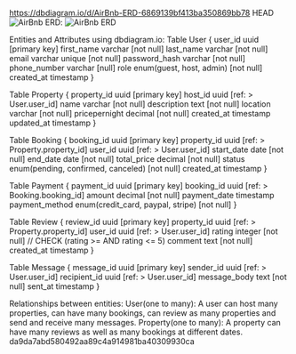 https://dbdiagram.io/d/AirBnb-ERD-6869139bf413ba350869bb78
 HEAD
![AirBnb ERD](https://github.com/user-attachments/assets/a23f6b23-befe-4d1d-a1cc-c9b5842113d5):
![AirBnb ERD](https://github.com/user-attachments/assets/a23f6b23-befe-4d1d-a1cc-c9b5842113d5)

Entities and Attributes using dbdiagram.io:
Table User {
  user_id uuid [primary key]
  first_name varchar [not null]
  last_name varchar [not null]
  email varchar unique [not null]
  password_hash varchar [not null]
  phone_number varchar [null]
  role enum(guest, host, admin) [not null]
  created_at timestamp
 }

Table Property {
  property_id uuid [primary key]
  host_id uuid [ref: > User.user_id]
  name varchar [not null]
  description text [not null]
  location varchar [not null]
  pricepernight decimal [not null]
  created_at timestamp
  updated_at timestamp
}

Table Booking {
  booking_id uuid [primary key]
  property_id uuid [ref: > Property.property_id]
  user_id uuid [ref: > User.user_id]
  start_date date [not null]
  end_date date [not null]
  total_price decimal [not null]
  status enum(pending, confirmed, canceled) [not null]
  created_at timestamp
}

Table Payment {
  payment_id uuid [primary key]
  booking_id uuid [ref: > Booking.booking_id]
  amount decimal [not null]
  payment_date timestamp
  payment_method enum(credit_card, paypal, stripe) [not null]
}

Table Review {
  review_id uuid [primary key]
  property_id uuid [ref: > Property.property_id]
  user_id uuid [ref: > User.user_id]
  rating integer [not null] // CHECK (rating >=  AND rating <= 5)
  comment text [not null]
  created_at timestamp
}

Table Message {
  message_id uuid [primary key]
  sender_id uuid [ref: > User.user_id]
  recipient_id uuid [ref: > User.user_id]
  message_body text [not null]
  sent_at timestamp
}

Relationships between entities:
User(one to many): A user can host many properties, can have many bookings, can review as many properties and send and receive many messages.
Property(one to many): A property can have many reviews as well as many bookings at different dates. da9da7abd580492aa89c4a914981ba40309930ca
